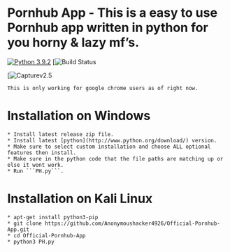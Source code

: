 # Pornhub App - This is a easy to use Pornhub app written in python for you horny & lazy mf’s.
[![Python 3.9.2](https://img.shields.io/badge/Python-3.9.2-green.svg)](http://www.python.org/download/)
[![Build Status](https://img.shields.io/badge/Build-Passing-green.svg)

[![Capturev2.5](https://user-images.githubusercontent.com/53458032/112593530-8a377800-8dff-11eb-9778-fe274bbced37.PNG)

```
This is only working for google chrome users as of right now.
```
# Installation on Windows
```
* Install latest release zip file.
* Install latest [python](http://www.python.org/download/) version.
* Make sure to select custom installation and choose ALL optional features then install.
* Make sure in the python code that the file paths are matching up or else it wont work.
* Run ```PH.py```.
```
# Installation on Kali Linux
```
* apt-get install python3-pip
* git clone https://github.com/Anonymoushacker4926/Official-Pornhub-App.git
* cd Official-Pornhub-App
* python3 PH.py
```
